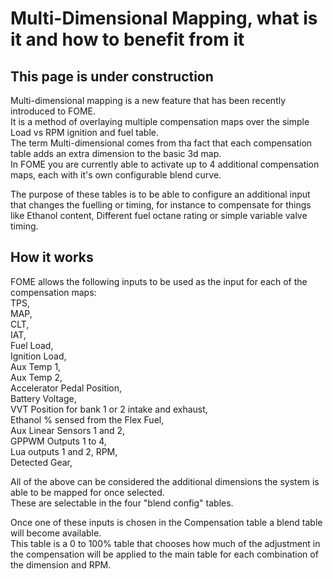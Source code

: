 # Multi-Dimensional Mapping, what is it and how to benefit from it  

## This page is under construction

Multi-dimensional mapping is a new feature that has been recently introduced to FOME.  
It is a method of overlaying multiple compensation maps over the simple Load vs RPM ignition and fuel table.  
The term Multi-dimensional comes from tha fact that each compensation table adds an extra dimension to the basic 3d map.  
In FOME you are currently able to activate up to 4 additional compensation maps, each with it's own configurable blend curve.  

The purpose of these tables is to be able to configure an additional input that changes the fuelling or timing, for instance to compensate for things like Ethanol content, Different fuel octane rating or simple variable valve timing.  

## How it works

FOME allows the following inputs to be used as the input for each of the compensation maps:  
TPS,  
MAP,  
CLT,  
IAT,  
Fuel Load,  
Ignition Load,  
Aux Temp 1,  
Aux Temp 2,  
Accelerator Pedal Position,  
Battery Voltage,  
VVT Position for bank 1 or 2 intake and exhaust,  
Ethanol % sensed from the Flex Fuel,  
Aux Linear Sensors 1 and 2,  
GPPWM Outputs 1 to 4,  
Lua outputs 1 and 2, RPM,  
Detected Gear,  

All of the above can be considered the additional dimensions the system is able to be mapped for once selected.  
These are selectable in the four "blend config" tables.

Once one of these inputs is chosen in the Compensation table a blend table will become available.  
This table is a 0 to 100% table that chooses how much of the adjustment in the compensation will be applied to the main table for each combination of the dimension and RPM. 
